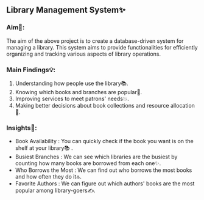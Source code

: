 ## Library Management System✨
### Aim🚀:

The aim of the above project is to create a database-driven system for managing a library. This system aims to provide functionalities for efficiently organizing and tracking various aspects of library operations.

 ### Main Findings💡:

1. Understanding how people use the library📚.
2. Knowing which books and branches are popular📘.
3. Improving services to meet patrons' needs💥.
4. Making better decisions about book collections and resource allocation🧾.


### Insights🔎:

- Book Availability : You can quickly check if the book you want is on the shelf at your library📚 .
- Busiest Branches : We can see which libraries are the busiest by counting how many books are borrowed from each one✨.
- Who Borrows the Most : We can find out who borrows the most books and how often they do it🔝.
- Favorite Authors : We can figure out which authors' books are the most popular among library-goers✍.
